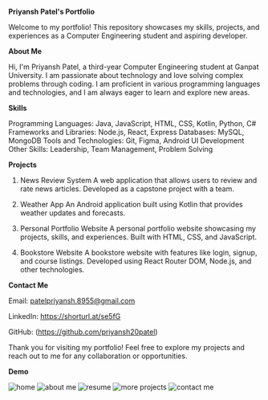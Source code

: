**Priyansh Patel's Portfolio**

Welcome to my portfolio! This repository showcases my skills, projects, and experiences as a Computer Engineering student and aspiring developer.

**About Me**

Hi, I'm Priyansh Patel, a third-year Computer Engineering student at Ganpat University. I am passionate about technology and love solving complex problems through coding. I am proficient in various programming languages and technologies, and I am always eager to learn and explore new areas.

**Skills**

Programming Languages: Java, JavaScript, HTML, CSS, Kotlin, Python, C#
Frameworks and Libraries: Node.js, React, Express
Databases: MySQL, MongoDB
Tools and Technologies: Git, Figma, Android UI Development
Other Skills: Leadership, Team Management, Problem Solving

**Projects**

1. News Review System
A web application that allows users to review and rate news articles. Developed as a capstone project with a team.

2. Weather App
An Android application built using Kotlin that provides weather updates and forecasts.

3. Personal Portfolio Website
A personal portfolio website showcasing my projects, skills, and experiences. Built with HTML, CSS, and JavaScript.

4. Bookstore Website
A bookstore website with features like login, signup, and course listings. Developed using React Router DOM, Node.js, and other technologies.

**Contact Me**

Email: patelpriyansh.8955@gmail.com

LinkedIn: https://shorturl.at/se5fG

GitHub: (https://github.com/priyansh20patel)

Thank you for visiting my portfolio! Feel free to explore my projects and reach out to me for any collaboration or opportunities.


**Demo**

![home](https://github.com/user-attachments/assets/191fc155-a7d0-40ee-826a-5336579770a8)
![about me](https://github.com/user-attachments/assets/d2440e82-f714-4a3d-94fd-65ebd2360c41)
![resume](https://github.com/user-attachments/assets/4a7804ae-9f6a-4eff-b2cf-e0508a98fe5b)
![more projects](https://github.com/user-attachments/assets/b6768623-44c9-443c-be29-a731e1937642)
![contact me](https://github.com/user-attachments/assets/e6d3ffa2-893a-4aba-84bc-31a9458f2b63)



